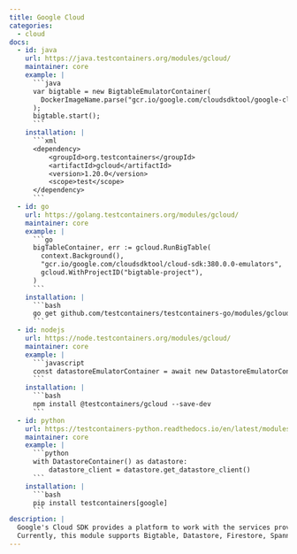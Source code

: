 ```yaml
---
title: Google Cloud
categories:
  - cloud
docs:
  - id: java
    url: https://java.testcontainers.org/modules/gcloud/
    maintainer: core
    example: |
      ```java
      var bigtable = new BigtableEmulatorContainer(
        DockerImageName.parse("gcr.io/google.com/cloudsdktool/google-cloud-cli:380.0.0-emulators")
      );
      bigtable.start();
      ```
    installation: |
      ```xml
      <dependency>
          <groupId>org.testcontainers</groupId>
          <artifactId>gcloud</artifactId>
          <version>1.20.0</version>
          <scope>test</scope>
      </dependency>
      ```
  - id: go
    url: https://golang.testcontainers.org/modules/gcloud/
    maintainer: core
    example: |
      ```go
      bigTableContainer, err := gcloud.RunBigTable(
        context.Background(),
        "gcr.io/google.com/cloudsdktool/cloud-sdk:380.0.0-emulators",
        gcloud.WithProjectID("bigtable-project"),
      )
      ```
    installation: |
      ```bash
      go get github.com/testcontainers/testcontainers-go/modules/gcloud
      ```
  - id: nodejs
    url: https://node.testcontainers.org/modules/gcloud/
    maintainer: core
    example: |
      ```javascript
      const datastoreEmulatorContainer = await new DatastoreEmulatorContainer().start();
      ```
    installation: |
      ```bash
      npm install @testcontainers/gcloud --save-dev
      ```
  - id: python
    url: https://testcontainers-python.readthedocs.io/en/latest/modules/google/README.html
    maintainer: core
    example: |
      ```python
      with DatastoreContainer() as datastore:
          datastore_client = datastore.get_datastore_client()
      ```
    installation: |
      ```bash
      pip install testcontainers[google]
      ```
description: |
  Google's Cloud SDK provides a platform to work with the services provided through their Cloud Platform.
  Currently, this module supports Bigtable, Datastore, Firestore, Spanner, and Pub/Sub emulators.
---
```

